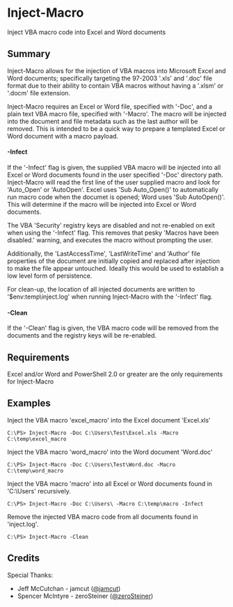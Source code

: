 # Inject-Macro
Inject VBA macro code into Excel and Word documents

## Summary ##
Inject-Macro allows for the injection of VBA macros into Microsoft Excel and Word documents; specifically targeting the 97-2003 '.xls' and '.doc' file format due to their ability to contain VBA macros without having a '.xlsm' or '.docm' file extension.

Inject-Macro requires an Excel or Word file, specified with '-Doc', and a plain text VBA macro file, specified with '-Macro'. The macro will be injected into the document and file metadata such as the last author will be removed. This is intended to be a quick way to prepare a templated Excel or Word document with a macro payload.

#### -Infect ####
If the '-Infect' flag is given, the supplied VBA macro will be injected into all Excel or Word documents found in the user specified '-Doc' directory path. Inject-Macro will read the first line of the user supplied macro and look for 'Auto_Open' or 'AutoOpen'. Excel uses 'Sub Auto_Open()' to automatically run macro code when the documet is opened; Word uses 'Sub AutoOpen()'. This will determine if the macro will be injected into Excel or Word documents.

The VBA 'Security' registry keys are disabled and not re-enabled on exit when using the '-Infect' flag. This removes that pesky 'Macros have been disabled.' warning, and executes the macro without prompting the user.

Additionally, the 'LastAccessTime', 'LastWriteTime' and 'Author' file properties of the document are initially copied and replaced after injection to make the file appear untouched. Ideally this would be used to establish a low level form of persistence.

For clean-up, the location of all injected documents are written to '$env:temp\inject.log' when running Inject-Macro with the '-Infect' flag.

#### -Clean ####
If the '-Clean' flag is given, the VBA macro code will be removed from the documents and the registry keys will be re-enabled.

## Requirements ##
Excel and/or Word and PowerShell 2.0 or greater are the only requirements for Inject-Macro

## Examples ##
Inject the VBA macro 'excel_macro' into the Excel document 'Excel.xls'

`C:\PS> Inject-Macro -Doc C:\Users\Test\Excel.xls -Macro C:\temp\excel_macro`

Inject the VBA macro 'word_macro' into the Word document 'Word.doc'

`C:\PS> Inject-Macro -Doc C:\Users\Test\Word.doc -Macro C:\temp\word_macro`

Inject the VBA macro 'macro' into all Excel or Word documents found in 'C:\Users\' recursively.

`C:\PS> Inject-Macro -Doc C:\Users\ -Macro C:\temp\macro -Infect`

Remove the injected VBA macro code from all documents found in 'inject.log'.

`C:\PS> Inject-Macro -Clean`

## Credits ##
Special Thanks:
 * Jeff McCutchan - jamcut ([@jamcut](https://twitter.com/jamcut))
 * Spencer McIntyre - zeroSteiner ([@zeroSteiner](https://twitter.com/zeroSteiner))
